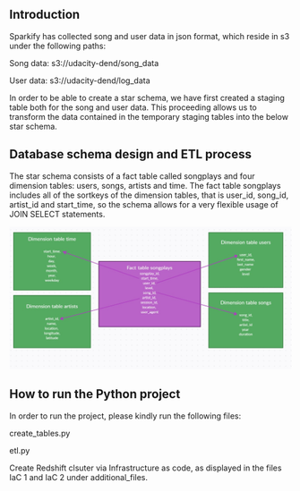 ## Introduction

Sparkify has collected song and user data in json format, which reside in s3 under the following paths:

Song data: s3://udacity-dend/song_data

User data: s3://udacity-dend/log_data

In order to be able to create a star schema, we have first created a staging table both for the song and user data.
This proceeding allows us to transform the data contained in the temporary staging tables into the below star schema.

## Database schema design and ETL process

The star schema consists of a fact table called songplays and four dimension tables: users, songs, artists and time.
The fact table songplays includes all of the sortkeys of the dimension tables, that is user_id, song_id, artist_id and start_time,
so the schema allows for a very flexible usage of JOIN SELECT statements.


![](./tables.jpg)


## How to run the Python project
In order to run the project, please kindly run the following files:


create_tables.py

etl.py

Create Redshift clsuter via Infrastructure as code, as displayed in the files IaC 1 and IaC 2 under additional_files.
